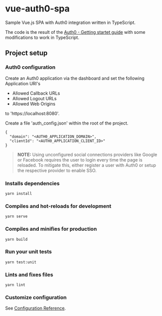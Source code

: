 # vue-auth0-spa
Sample Vue.js SPA with Auth0 integration written in TypeScript.

The code is the result of the [Auth0 - Getting startet guide](https://auth0.com/docs/quickstart/spa/vuejs/01-login) with some modifications to work in TypeScript.

## Project setup
### Auth0 configuration
Create an Auth0 application via the dashboard and set the following Application URI's
* Allowed Callback URLs
* Allowed Logout URLs
* Allowed Web Origins

to 'https://localhost:8080'.

Create a file 'auth_config.json' within the root of the project.

```
{
  "domain": "<AUTH0_APPLICATION_DOMAIN>",
  "clientId": "<AUTH0_APPLICATION_CLIENT_ID>"
}
```

> **NOTE:** Using unconfigured social connections providers like Google or Facebook requires the user to login every time the page is reloaded. To mitigate this, either register a user with Auth0 or setup the respective provider to enable SSO.

### Installs dependencies
```
yarn install
```

### Compiles and hot-reloads for development
```
yarn serve
```

### Compiles and minifies for production
```
yarn build
```

### Run your unit tests
```
yarn test:unit
```

### Lints and fixes files
```
yarn lint
```

### Customize configuration
See [Configuration Reference](https://cli.vuejs.org/config/).
